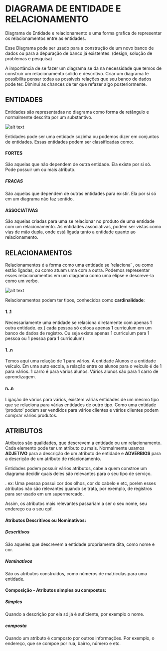 # DIAGRAMA DE ENTIDADE E RELACIONAMENTO

Diagrama de Entidade e relacionamento e uma forma grafica de representar os relacionamentos entre as entidades.

Esse Diagrama pode ser usado para a construção de um novo banco de dados ou para a depuração de banco já existentes.                             (design, solução de problemas e pesquisa)

A importância de se fazer um diagrama se da na necessidade que temos de construir um relacionamento sólido e descritivo. Criar um diagrama te possibilita pensar todas as possíveis relações que seu banco de dados pode ter. Diminui as chances de ter que refazer algo posteriormente.

## ENTIDADES

Entidades são representadas no diagrama como forma de retângulo e normalmente descrita por um substantivo.

![alt text](https://postimg.org/image/5memrlbez/)

Entidades pode ser uma entidade sozinha ou podemos dizer em conjuntos de entidades. Essas entidades podem ser classificadas como:.

#### FORTES 

São aquelas que não dependem de outra entidade. Ela existe por si só. Pode possuir um ou mais atributo.

##### FRACAS 

São aquelas que dependem de outras entidades para existir. Ela por sí só em um diagrama não faz sentido.

#### ASSOCIATIVAS 

São aquelas criadas para uma se relacionar no produto de uma entidade com um relacionamento. As entidades associativas, podem ser vistas como vias de mão dupla, onde está ligada tanto a entidade quanto ao relacionamento.


## RELACIONAMENTOS

Relacionamentos é a forma como uma entidade se ‘relaciona’ , ou como estão ligadas, ou como atuam uma com a outra. Podemos representar esses     relacionamentos em um diagrama como uma elipse e descreve-la como um verbo.

![alt text](https://postimg.org/image/llxaaycjv/)

Relacionamentos podem ter tipos, conhecidos como __cardinalidade__:

#### 1..1 

Necessariamente uma entidade se relaciona diretamente com apenas 1 outra entidade. ex.( cada pessoa só coloca apenas 1 curriculum em um banco de dados de registro. Ou seja existe apenas  1 curriculum para 1 pessoa ou 1 pessoa para 1 curriculum)

#### 1..n  

Temos aqui uma relação de 1 para vários. A entidade Alunos e a entidade veículo. Em uma auto escola, a relação entre os alunos para o veículo é  de 1 para vários.  1 carro é para vários alunos. Vários alunos são para 1 carro de aprendizagem.

#### n..n 

Ligação de vários para vários, existem várias entidades de um mesmo tipo que se relaciona para várias entidades de outro tipo. Como uma          entidade ‘produto’ podem ser vendidos para vários clientes e vários clientes podem comprar vários produtos.

## ATRIBUTOS

Atributos são qualidades, que descrevem a entidade ou um relacionamento. Cada elemento pode ter um atributo ou mais. Normalmente usamos          __ADJETIVO__ para a descrição de um atributo de entidade e __ADVÉRBIOS__ para a descrição de um atributo de relacionamento.

Entidades podem possuir vários atributos, cabe a quem constroe um diagrama decidir quais deles são relevantes para o seu tipo de serviço.        

. ex: Uma pessoa possui cor dos olhos, cor do cabelo e etc, porém esses atributos não são relevantes quando se trata, por exemplo, de registros  
para ser usado em um supermercado. 

Assim, os atributos mais relevantes passariam a ser o seu nome, seu endereço ou o seu cpf.

#### Atributos Descritivos ou Nominativos:

##### Descritivos

São aqueles que descrevem a entidade propriamente dita, como nome e cor.

##### Nominativos 

São os atributos construidos, como números de matŕiculas para uma entidade.

#### Composição - Atributos simples ou compostos:

##### Simples 

Quando a descrição por ela só já é suficiente, por exemplo o nome.

##### composta 

Quando um atributo é composto por outros informações. Por exemplo, o endereço, que se compoe por rua, bairro, número e etc.
